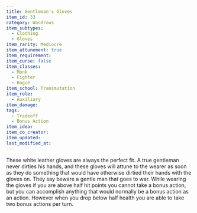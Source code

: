 ```yaml
---
title: Gentleman's Gloves
item_id: 33
category: Wondrous
item_subtypes:
  - Clothing
  - Gloves
item_rarity: Mediocre
item_attunement: true
item_requirement:
item_curse: false
item_classes:
  - Monk
  - Fighter
  - Rogue
item_school: Transmutation
item_role:
  - Auxiliary
item_damage:
tags:
  - Tradeoff
  - Bonus Action
item_idea:
item_co_creator:
item_updated:
last_modified_at:
---
```


These white leather gloves are always the perfect fit. A true gentleman never dirties his hands, and these gloves will attune to the wearer as soon as they do something that would have otherwise dirtied their hands with the gloves on.
They say beware a gentle man that goes to war. While wearing the gloves if you are above half hit points you cannot take a bonus action, but you can accomplish anything that would normally be a bonus action as an action. However when you drop below half health you are able to take two bonus actions per turn.
